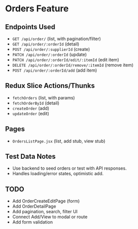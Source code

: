 # Orders Feature

## Endpoints Used
- `GET /api/order/` (list, with pagination/filter)
- `GET /api/order/:orderId` (detail)
- `POST /api/order/:supplierId` (create)
- `PATCH /api/order/:orderId` (update)
- `PATCH /api/order/:orderId/edit/:itemId` (edit item)
- `DELETE /api/order/:orderId/remove/:itemId` (remove item)
- `POST /api/order/:orderId/add` (add item)

## Redux Slice Actions/Thunks
- `fetchOrders` (list, with params)
- `fetchOrderById` (detail)
- `createOrder` (add)
- `updateOrder` (edit)

## Pages
- `OrdersListPage.jsx` (list, add stub, view stub)

## Test Data Notes
- Use backend to seed orders or test with API responses.
- Handles loading/error states, optimistic add.

## TODO
- Add OrderCreateEditPage (form)
- Add OrderDetailPage
- Add pagination, search, filter UI
- Connect Add/View to modal or route
- Add form validation
